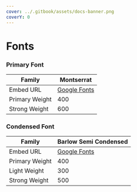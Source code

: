```yaml
---
cover: ../.gitbook/assets/docs-banner.png
coverY: 0
---
```


# Fonts

### Primary Font

| Family         | Montserrat                                                   |
| -------------- | ------------------------------------------------------------ |
| Embed URL      | [Google Fonts](https://fonts.google.com/specimen/Montserrat) |
| Primary Weight | 400                                                          |
| Strong Weight  | 600                                                          |

### Condensed Font

| Family         | Barlow Semi Condensed                                                   |
| -------------- | ----------------------------------------------------------------------- |
| Embed URL      | [Google Fonts](https://fonts.google.com/specimen/Barlow+Semi+Condensed) |
| Primary Weight | 400                                                                     |
| Light Weight   | 300                                                                     |
| Strong Weight  | 500                                                                     |
